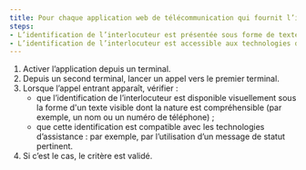 ```yaml
---
title: Pour chaque application web de télécommunication qui fournit l’identification de l’interlocuteur, l’identification respecte-t-elle ces conditions ?
steps:
- L’identification de l’interlocuteur est présentée sous forme de texte ;
- L’identification de l’interlocuteur est accessible aux technologies d’assistance.
---
```


1. Activer l’application depuis un terminal.
2. Depuis un second terminal, lancer un appel vers le premier terminal.
3. Lorsque l’appel entrant apparaît, vérifier : 
	- que l’identification de l’interlocuteur est disponible visuellement sous la forme d'un texte visible dont la nature est compréhensible (par exemple, un nom ou un numéro de téléphone) ;
	- que cette identification est compatible avec les technologies d’assistance : par exemple, par l’utilisation d’un message de statut pertinent.
4. Si c’est le cas, le critère est validé.